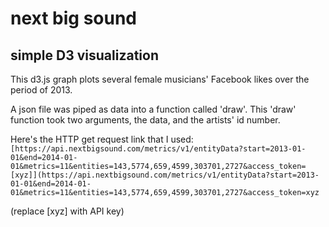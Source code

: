 # next big sound
## simple D3 visualization

This d3.js graph plots several female musicians' Facebook likes over the period of 2013.

A json file was piped as data into a function called 'draw'.  This 'draw' function took two arguments, the data, and the artists' id number.

Here's the HTTP get request link that I used:
`[https://api.nextbigsound.com/metrics/v1/entityData?start=2013-01-01&end=2014-01-01&metrics=11&entities=143,5774,659,4599,303701,2727&access_token=[xyz]](https://api.nextbigsound.com/metrics/v1/entityData?start=2013-01-01&end=2014-01-01&metrics=11&entities=143,5774,659,4599,303701,2727&access_token=xyz`

(replace [xyz] with API key)
